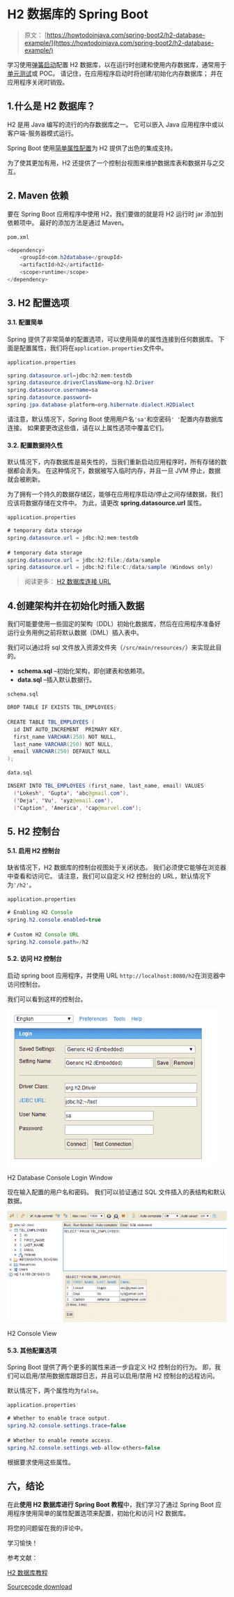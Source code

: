 # H2 数据库的 Spring Boot

> 原文： [https://howtodoinjava.com/spring-boot2/h2-database-example/](https://howtodoinjava.com/spring-boot2/h2-database-example/)

学习使用[弹簧启动](https://howtodoinjava.com/spring-boot-tutorials/)配置 H2 数据库，以在运行时创建和使用内存数据库，通常用于[单元测试](https://howtodoinjava.com/junit-4/)或 POC。 请记住，在应用程序启动时将创建/初始化内存数据库； 并在应用程序关闭时销毁。

## 1.什么是 H2 数据库？

H2 是用 Java 编写的流行的内存数据库之一。 它可以嵌入 Java 应用程序中或以客户端-服务器模式运行。

Spring Boot 使用[简单属性配置](https://docs.spring.io/spring-boot/docs/current/reference/html/common-application-properties.html)为 H2 提供了出色的集成支持。

为了使其更加有用，H2 还提供了一个控制台视图来维护数据库表和数据并与之交互。

## 2\. Maven 依赖

要在 Spring Boot 应用程序中使用 H2，我们要做的就是将 H2 运行时 jar 添加到依赖项中。 最好的添加方法是通过 Maven。

`pom.xml`

```java
<dependency>
    <groupId>com.h2database</groupId>
    <artifactId>h2</artifactId>
    <scope>runtime</scope>
</dependency>

```

## 3\. H2 配置选项

#### 3.1. 配置简单

Spring 提供了非常简单的配置选项，可以使用简单的属性连接到任何数据库。 下面是配置属性，我们将在`application.properties`文件中。

`application.properties`

```java
spring.datasource.url=jdbc:h2:mem:testdb
spring.datasource.driverClassName=org.h2.Driver
spring.datasource.username=sa
spring.datasource.password=
spring.jpa.database-platform=org.hibernate.dialect.H2Dialect

```

请注意，默认情况下，Spring Boot 使用用户名`'sa'`和空密码`' '`配置内存数据库连接。 如果要更改这些值，请在以上属性选项中覆盖它们。

#### 3.2. 配置数据持久性

默认情况下，内存数据库是易失性的，当我们重新启动应用程序时，所有存储的数据都会丢失。 在这种情况下，数据被写入临时内存，并且一旦 JVM 停止，数据就会被刷新。

为了拥有一个持久的数据存储区，能够在应用程序启动/停止之间存储数据，我们应该将数据存储在文件中。 为此，请更改 **spring.datasource.url** 属性。

`application.properties`

```java
# temporary data storage
spring.datasource.url = jdbc:h2:mem:testdb

# temporary data storage
spring.datasource.url = jdbc:h2:file:/data/sample
spring.datasource.url = jdbc:h2:file:C:/data/sample (Windows only)

```

> 阅读更多： [H2 数据库连接 URL](http://www.h2database.com/html/features.html#database_url)

## 4.创建架构并在初始化时插入数据

我们可能要使用一些固定的架构（DDL）初始化数据库，然后在应用程序准备好运行业务用例之前将默认数据（DML）插入表中。

我们可以通过将 sql 文件放入资源文件夹（`/src/main/resources/`）来实现此目的。

*   **schema.sql** –初始化架构，即创建表和依赖项。
*   **data.sql** –插入默认数据行。

`schema.sql`

```java
DROP TABLE IF EXISTS TBL_EMPLOYEES;

CREATE TABLE TBL_EMPLOYEES (
  id INT AUTO_INCREMENT  PRIMARY KEY,
  first_name VARCHAR(250) NOT NULL,
  last_name VARCHAR(250) NOT NULL,
  email VARCHAR(250) DEFAULT NULL
);

```

`data.sql`

```java
INSERT INTO TBL_EMPLOYEES (first_name, last_name, email) VALUES
  ('Lokesh', 'Gupta', 'abc@gmail.com'),
  ('Deja', 'Vu', 'xyz@email.com'),
  ('Caption', 'America', 'cap@marvel.com');

```

## 5\. H2 控制台

#### 5.1. 启用 H2 控制台

缺省情况下，H2 数据库的控制台视图处于关闭状态。 我们必须使它能够在浏览器中查看和访问它。 请注意，我们可以自定义 H2 控制台的 URL，默认情况下为`'/h2'`。

`application.properties`

```java
# Enabling H2 Console
spring.h2.console.enabled=true

# Custom H2 Console URL
spring.h2.console.path=/h2

```

#### 5.2. 访问 H2 控制台

启动 spring boot 应用程序，并使用 URL `http://localhost:8080/h2`在浏览器中访问控制台。

我们可以看到这样的控制台。

![H2 Database Console Login Window](img/28ee51283d90b00ccd88db85a9aeb842.jpg)

H2 Database Console Login Window

现在输入配置的用户名和密码。 我们可以验证通过 SQL 文件插入的表结构和默认数据。

![H2 Console View](img/36a7a0b18a8d5d0058f190b962ddfe1e.jpg)

H2 Console View

#### 5.3. 其他配置选项

Spring Boot 提供了两个更多的属性来进一步自定义 H2 控制台的行为。 即，我们可以启用/禁用数据库跟踪日志，并且可以启用/禁用 H2 控制台的远程访问。

默认情况下，两个属性均为`false`。

`application.properties`

```java
# Whether to enable trace output.
spring.h2.console.settings.trace=false 

# Whether to enable remote access.
spring.h2.console.settings.web-allow-others=false 

```

根据要求使用这些属性。

## 六，结论

在此**使用 H2 数据库进行 Spring Boot 教程**中，我们学习了通过 Spring Boot 应用程序使用简单的属性配置选项来配置，初始化和访问 H2 数据库。

将您的问题留在我的评论中。

学习愉快！

参考文献：

[H2 数据库教程](http://www.h2database.com/html/tutorial.html)

[Sourcecode download](https://howtodoinjava.com/wp-content/downloads/spring-boot-hibernate-crud-demo.zip)